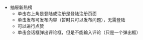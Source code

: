 - 抽屉新热榜
    - 单击右上角是登陆或注册是登陆注册页面
    - 单击发布可发布内容（暂时只可以发布问题），无需登陆
    - 可以进行点赞
    - 单击会话框弹出评论框，但是不能输入评论（只是一个弹出框）